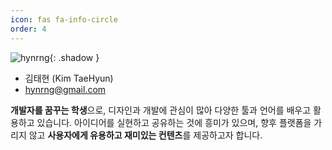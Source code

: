 ```yaml
---
icon: fas fa-info-circle
order: 4
---
```


![hynrng](/info/hynrng.png){: .shadow }

- 김태현 (Kim TaeHyun)
- hynrng@gmail.com

**개발자를 꿈꾸는 학생**으로, 디자인과 개발에 관심이 많아 다양한 툴과 언어를 배우고 활용하고 있습니다. 아이디어를 실현하고 공유하는 것에 흥미가 있으며, 향후 플랫폼을 가리지 않고 **사용자에게 유용하고 재미있는 컨텐츠**를 제공하고자 합니다.